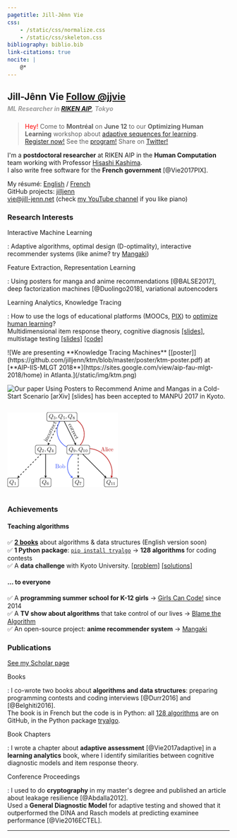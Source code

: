 ```yaml
---
pagetitle: Jill-Jênn Vie
css:
    - /static/css/normalize.css
    - /static/css/skeleton.css
bibliography: biblio.bib
link-citations: true
nocite: |
    @*
---
```

<div class="container">

## Jill-Jênn Vie <a class="twitter-follow-button" href="https://twitter.com/jjvie" data-show-count="false">Follow \@jjvie</a>
<script async src="https://platform.twitter.com/widgets.js" charset="utf-8"></script> 

##### <span style="color: #999; margin-top: -1em; display: block">ML Researcher in [RIKEN AIP](http://www.riken.jp/en/research/labs/aip/), Tokyo</span>

> <span style="color: red">Hey!</span> Come to **Montréal** on **June 12** to our **Optimizing Human Learning** workshop about [adaptive sequences for learning](https://humanlearn.io).  
[Register now!](https://humanlearn.io/#register) See the [program!](https://humanlearn.io/#program) Share on [Twitter!](https://twitter.com/jjvie/status/990951185606557696)

I'm a **postdoctoral researcher** at RIKEN AIP in the **Human Computation** team working with Professor [Hisashi Kashima](http://www.geocities.co.jp/kashi_pong/index_e.html).  
I also write free software for the **French government** [@Vie2017PIX].  

My résumé: [English](http://jill-jenn.net/résumé.pdf) / [French](http://jill-jenn.net)  
GitHub projects: [jilljenn](https://github.com/jilljenn/)  
[vie@jill-jenn.net](mailto:vie@jill-jenn.net) (check [my YouTube channel](https://www.youtube.com/user/Xnihpsel) if you like piano)

### Research Interests

Interactive Machine Learning

:   Adaptive algorithms, optimal design (D-optimality), interactive recommender systems (like anime? try [Mangaki](https://mangaki.fr))

Feature Extraction, Representation Learning

:   Using posters for manga and anime recommendations [@BALSE2017], deep factorization machines [@Duolingo2018], variational autoencoders

Learning Analytics, Knowledge Tracing

:   How to use the logs of educational platforms (MOOCs, [PIX](https://pix.beta.gouv.fr)) to [optimize human learning](https://humanlearn.io)?  
Multidimensional item response theory, cognitive diagnosis [[slides]](http://jill-jenn.net/_static/slides/genma-bsi.pdf), multistage testing [[slides]](http://jill-jenn.net/_static/slides/iacat2017.pdf) [[code]](https://github.com/jilljenn/qna)

<div style="display: flex; flex-flow: row wrap;">
![We are presenting **Knowledge Tracing Machines** [[poster]](https://github.com/jilljenn/ktm/blob/master/poster/ktm-poster.pdf) at [**AIP-IIS-MLGT 2018**](https://sites.google.com/view/aip-fau-mlgt-2018/home) in Atlanta.](/static/img/ktm.png)

![Our [paper](https://arxiv.org/abs/1709.01584) **Using Posters to Recommend Anime and Mangas in a Cold-Start Scenario** [[arXiv]](https://arxiv.org/abs/1709.01584) [[slides]](http://jill-jenn.net/slides/manpu2017.pdf) has been accepted to [**MANPU 2017**](http://manpu2017.imlab.jp) in Kyoto.](/static/img/balse.png)

![Our [article](https://rdcu.be/G30H) **Automated Test Assembly using DPPs for Handling Learner Cold-Start in Large-Scale Assessments** has been accepted in the journal [**IJAIED 2018**](https://rdcu.be/G30H).](/static/img/adaptive.png)
</div>


### Achievements

#### Teaching algorithms

✅ [**2 books**](http://tryalgo.org/book) about algorithms & data structures (English version soon)  
✅ **1 Python package**: [`pip install tryalgo`](https://github.com/jilljenn/tryalgo/) → **128 algorithms** for coding contests  
✅ A **data challenge** with Kyoto University. [[problem]](http://research.mangaki.fr/2017/07/18/mangaki-data-challenge-en/) [[solutions]](http://research.mangaki.fr/2017/10/08/mangaki-data-challenge-winners-en/)

#### … to everyone

✅ A **programming summer school for K-12 girls** → [Girls Can Code!](https://gcc.prologin.org) since 2014  
✅ A **TV show about algorithms** that take control of our lives → [Blame the Algorithm](http://fautealgo.fr)  
✅ An open-source project: **anime recommender system** → [Mangaki](https://github.com/mangaki/mangaki/)  


### Publications

[See my Scholar page](https://scholar.google.com/citations?hl=en&user=7oCGHIMAAAAJ)

Books

:   I co-wrote two books about **algorithms and data structures**: preparing programming contests and coding interviews [@Durr2016] and [@Belghiti2016].  
The book is in French but the code is in Python: all [128 algorithms](https://github.com/jilljenn/tryalgo/) are on GitHub, in the Python package [tryalgo](https://pypi.python.org/pypi/tryalgo/1.2.2).

Book Chapters

:   I wrote a chapter about **adaptive assessment** [@Vie2017adaptive] in a **learning analytics** book, where I identify similarities between cognitive diagnostic models and item response theory.

Conference Proceedings

:   I used to do **cryptography** in my master's degree and published an article about leakage resilience [@Abdalla2012].  
Used a **General Diagnostic Model** for adaptive testing and showed that it outperformed the DINA and Rasch models at predicting examinee performance [@Vie2016ECTEL].

---
</div>